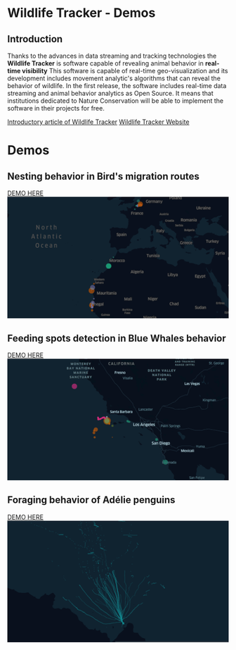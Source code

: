 # Wildlife Tracker - Demos

## Introduction
Thanks to the advances in data streaming and tracking technologies the **Wildlife Tracker** is software capable of revealing animal behavior in **real-time visibility**
This software is capable of real-time geo-visualization and its development includes movement analytic's algorithms that can reveal the behavior of wildlife. In the first release, the software includes real-time data streaming and animal behavior analytics as Open Source. It means that institutions dedicated to Nature Conservation will be able to implement the software in their projects for free.

[Introductory article of Wildlife Tracker]()
[Wildlife Tracker Website]()

# Demos
## Nesting behavior in Bird's migration routes
[DEMO HERE]()
![animation](gif/birds-gif.gif)

## Feeding spots detection in Blue Whales behavior
[DEMO HERE]()
![animation](gif/whales-gif.gif)

## Foraging behavior of Adélie penguins
[DEMO HERE]()
![animation](gif/penguins-gif.gif)
